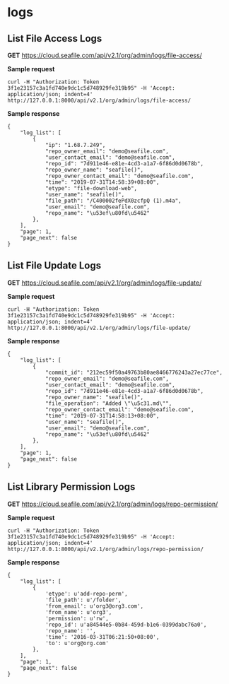 # logs

## List File Access Logs

**GET** <https://cloud.seafile.com/api/v2.1/org/admin/logs/file-access/>

**Sample request**

```
curl -H "Authorization: Token 3f1e23157c3a1fd740e9dc1c5d748929fe319b95" -H 'Accept: application/json; indent=4' http://127.0.0.1:8000/api/v2.1/org/admin/logs/file-access/

```

**Sample response**

```
{
    "log_list": [
        {
            "ip": "1.68.7.249",
            "repo_owner_email": "demo@seafile.com",
            "user_contact_email": "demo@seafile.com",
            "repo_id": "7d911e46-e81e-4cd3-a1a7-6f86d0d0678b",
            "repo_owner_name": "seafile()",
            "repo_owner_contact_email": "demo@seafile.com",
            "time": "2019-07-31T14:58:39+08:00",
            "etype": "file-download-web",
            "user_name": "seafile()",
            "file_path": "/C400002fePdX0zcfpQ (1).m4a",
            "user_email": "demo@seafile.com",
            "repo_name": "\u53ef\u80fd\u5462"
        },
    ],
    "page": 1,
    "page_next": false
}

```

## List File Update Logs

**GET** <https://cloud.seafile.com/api/v2.1/org/admin/logs/file-update/>

**Sample request**

```
curl -H "Authorization: Token 3f1e23157c3a1fd740e9dc1c5d748929fe319b95" -H 'Accept: application/json; indent=4' http://127.0.0.1:8000/api/v2.1/org/admin/logs/file-update/

```

**Sample response**

```
{
    "log_list": [
        {
            "commit_id": "212ec59f50a49763b80ae8466776243a27ec77ce",
            "repo_owner_email": "demo@seafile.com",
            "user_contact_email": "demo@seafile.com",
            "repo_id": "7d911e46-e81e-4cd3-a1a7-6f86d0d0678b",
            "repo_owner_name": "seafile()",
            "file_operation": "Added \"\u5c31.md\"",
            "repo_owner_contact_email": "demo@seafile.com",
            "time": "2019-07-31T14:58:13+08:00",
            "user_name": "seafile()",
            "user_email": "demo@seafile.com",
            "repo_name": "\u53ef\u80fd\u5462"
        },
    ],
    "page": 1,
    "page_next": false
}
```

## List Library Permission Logs

**GET** <https://cloud.seafile.com/api/v2.1/org/admin/logs/repo-permission/>

**Sample request**

```
curl -H "Authorization: Token 3f1e23157c3a1fd740e9dc1c5d748929fe319b95" -H 'Accept: application/json; indent=4' http://127.0.0.1:8000/api/v2.1/org/admin/logs/repo-permission/

```

**Sample response**

```
{
    "log_list": [
        {
            'etype': u'add-repo-perm',
            'file_path': u'/folder',
            'from_email': u'org3@org3.com',
            'from_name': u'org3',
            'permission': u'rw',
            'repo_id': u'a84544e5-0b84-459d-b1e6-0399dabc76a0',
            'repo_name': '',
            'time': '2016-03-31T06:21:50+08:00',
            'to': u'org@org.com'
        },
    ],
    "page": 1,
    "page_next": false
}
```

